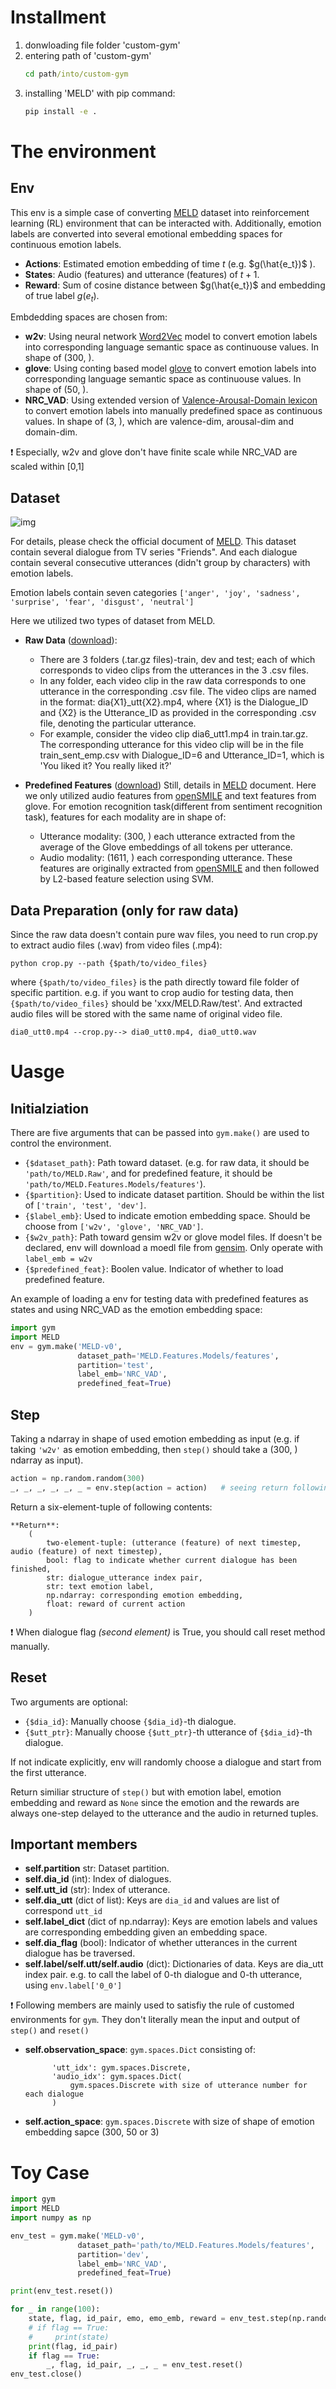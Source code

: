 # Installment

1. donwloading file folder 'custom-gym'
2. entering path of 'custom-gym'
    ```cmd
    cd path/into/custom-gym
    ```
3. installing 'MELD' with pip command:
    ```cmd
    pip install -e .
    ```

# The environment

## Env
This env is a simple case of converting [MELD](https://github.com/declare-lab/MELD/tree/master) dataset into reinforcement learning (RL) environment that can be interacted with. Additionally, emotion labels are converted into several emotional embedding spaces for continuous emotion labels.

- **Actions**: Estimated emotion embedding of time $t$ (e.g. $g(\hat{e_t})$ ).
- **States**: Audio (features) and utterance (features) of $t+1$.
- **Reward**: Sum of cosine distance between $g(\hat{e_t})$ and embedding of true label $g(e_t)$.
  
Embdedding spaces are chosen from:
  - **w2v**: Using neural network [Word2Vec](https://radimrehurek.com/gensim/models/word2vec.html) model to convert emotion labels into corresponding language semantic space as continuouse values. In shape of (300, ).
  - **glove**: Using conting based model [glove](https://radimrehurek.com/gensim/scripts/glove2word2vec.html) to convert emotion labels into corresponding language semantic space as continuouse values. In shape of (50, ).
  - **NRC_VAD**: Using extended version of [Valence-Arousal-Domain lexicon](https://saifmohammad.com/WebPages/nrc-vad.html) to convert emotion labels into manually predefined space as continuous values. In shape of (3, ), which are valence-dim, arousal-dim and domain-dim.

❗ Especially, w2v and glove don't have finite scale while NRC_VAD are scaled within [0,1] 
 
## Dataset
![img](img/emotion_shift.jpeg)

For details, please check the official document of [MELD](https://github.com/declare-lab/MELD/tree/master). This dataset contain several dialogue from TV series "Friends". And each dialogue contain several consecutive utterances (didn't group by characters) with emotion labels.

Emotion labels contain seven categories ```['anger', 'joy', 'sadness', 'surprise', 'fear', 'disgust', 'neutral']```

Here we utilized two types of dataset from MELD.
   - **Raw Data** ([download](https://web.eecs.umich.edu/~mihalcea/downloads/MELD.Raw.tar.gz)):
     - There are 3 folders (.tar.gz files)-train, dev and test; each of which corresponds to video clips from the utterances in the 3 .csv files.
     - In any folder, each video clip in the raw data corresponds to one utterance in the corresponding .csv file. The video clips are named in the format: dia{X1}_utt{X2}.mp4, where {X1} is the Dialogue_ID and {X2} is the Utterance_ID as provided in the corresponding .csv file, denoting the particular utterance.
     - For example, consider the video clip dia6_utt1.mp4 in train.tar.gz. The corresponding utterance for this video clip will be in the file train_sent_emp.csv with Dialogue_ID=6 and Utterance_ID=1, which is 'You liked it? You really liked it?'
 
   - **Predefined Features** ([download](https://web.eecs.umich.edu/~mihalcea/downloads/MELD.Features.Models.tar.gz))
    Still, details in [MELD](https://github.com/declare-lab/MELD/tree/master) document. Here we only utilized audio features from [openSMILE](https://www.audeering.com/opensmile/) and text features from glove. 
    For emotion recognition task(different from sentiment recognition task), features for each modality are in shape of:
        - Utterance modality: (300, ) each utterance extracted from the average of the Glove embeddings of all tokens per utterance.
        - Audio modality: (1611, ) each corresponding utterance. These features are originally extracted from [openSMILE](https://www.audeering.com/opensmile/) and then followed by L2-based feature selection using SVM.
## Data Preparation (only for raw data)
Since the raw data doesn't  contain pure wav files, you need to run crop.py to extract audio files (.wav) from video files (.mp4):

```
python crop.py --path {$path/to/video_files}
```
where ```{$path/to/video_files}``` is the path directly toward file folder of specific partition. e.g. if you want to crop audio for testing data, then ```{$path/to/video_files}``` should be 'xxx/MELD.Raw/test'. And extracted audio files will be stored with the same name of original video file.

    dia0_utt0.mp4 --crop.py--> dia0_utt0.mp4, dia0_utt0.wav
  
#  Uasge
## Initialziation
There are five arguments that can be passed into ```gym.make()``` are used to control the environment. 
  - ```{$dataset_path}```: Path toward dataset. (e.g. for raw data, it should be ```'path/to/MELD.Raw'```, and for predefined feature, it should be ```'path/to/MELD.Features.Models/features'```).
  - ```{$partition}```: Used to indicate dataset partition. Should be within the list of ```['train', 'test', 'dev']```.
  - ```{$label_emb}```: Used to indicate emotion embedding space. Should be choose from ```['w2v', 'glove', 'NRC_VAD']```.
  - ```{$w2v_path}```: Path toward gensim w2v or glove model files. If doesn't be declared, env will download a moedl file from [gensim](https://radimrehurek.com/gensim/models/word2vec.html). Only operate with ```label_emb = w2v```
  - ```{$predefined_feat}```: Boolen value. Indicator of whether to load predefined feature. 

An example of loading a env for testing data with predefined features as states and using NRC_VAD as the emotion embedding space:
```Python
import gym
import MELD
env = gym.make('MELD-v0',
               dataset_path='MELD.Features.Models/features',
               partition='test',
               label_emb='NRC_VAD',
               predefined_feat=True)
```
## Step
Taking a ndarray in shape of used emotion embedding as input (e.g. if taking ```'w2v'``` as emotion embedding, then ```step()``` should take a (300, ) ndarray as input).
```python
action = np.random.random(300)
_, _, _, _, _, _ = env.step(action = action)   # seeing return following
```
Return a six-element-tuple of following contents: 

    **Return**: 
        (   
            two-element-tuple: (utterance (feature) of next timestep, audio (feature) of next timestep),
            bool: flag to indicate whether current dialogue has been finished,
            str: dialogue_utterance index pair,
            str: text emotion label,
            np.ndarray: corresponding emotion embedding,
            float: reward of current action
        )

❗ When dialogue flag *(second element)* is True, you should call reset method manually.

## Reset
Two arguments are optional:

  -  ```{$dia_id}```: Manually choose ```{$dia_id}```-th dialogue.
  - ```{$utt_ptr}```: Manually choose ```{$utt_ptr}```-th utterance of ```{$dia_id}```-th dialogue.

If not indicate explicitly, env will randomly choose a dialogue and start from the first utterance.

Return similiar structure of ```step()``` but with emotion label, emotion embedding and reward as ```None``` since the emotion and the rewards are always one-step delayed to the utterance and the audio in returned tuples.

##  Important members

- **self.partition** str: 
Dataset partition.
- **self.dia_id** (int): 
Index of dialogues.
- **self.utt_id** (str): 
Index of utterance.
- **self.dia_utt** (dict of list): 
Keys are ```dia_id``` and values are list of correspond ```utt_id``` 
- **self.label_dict** (dict of np.ndarray): 
Keys are emotion labels and values are corresponding embedding given an embedding space.
- **self.dia_flag** (bool): 
Indicator of whether utterances in the current dialogue has be traversed.
- **self.label/self.utt/self.audio** (dict):
Dictionaries of data. Keys are dia_utt index pair. e.g. to call the label of 0-th dialogue and 0-th utterance, using ```env.label['0_0']```

❗ Following members are mainly used to satisfiy the rule of customed environments for ```gym```. They don't literally mean the input and output of ```step()``` and ```reset()```
- **self.observation_space**:
    ```gym.spaces.Dict``` consisting of:

            'utt_idx': gym.spaces.Discrete,
            'audio_idx': gym.spaces.Dict(
                gym.spaces.Discrete with size of utterance number for each dialogue
            )
- **self.action_space**:
    ```gym.spaces.Discrete``` with size of shape of emotion embedding sapce (300, 50 or 3)

# Toy Case
```python
import gym
import MELD
import numpy as np

env_test = gym.make('MELD-v0',
               dataset_path='path/to/MELD.Features.Models/features',
               partition='dev',
               label_emb='NRC_VAD',
               predefined_feat=True)

print(env_test.reset())

for _ in range(100):
    state, flag, id_pair, emo, emo_emb, reward = env_test.step(np.random.random((1,3)))
    # if flag == True:
    #     print(state)
    print(flag, id_pair)
    if flag == True:
        _, flag, id_pair, _, _, _ = env_test.reset()
env_test.close()
```
